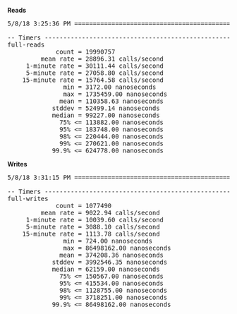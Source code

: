 **Reads**
<pre>
5/8/18 3:25:36 PM ==============================================================

-- Timers ----------------------------------------------------------------------
full-reads
             count = 19990757
         mean rate = 28896.31 calls/second
     1-minute rate = 30111.44 calls/second
     5-minute rate = 27058.80 calls/second
    15-minute rate = 15764.58 calls/second
               min = 3172.00 nanoseconds
               max = 1735459.00 nanoseconds
              mean = 110358.63 nanoseconds
            stddev = 52499.14 nanoseconds
            median = 99227.00 nanoseconds
              75% <= 113882.00 nanoseconds
              95% <= 183748.00 nanoseconds
              98% <= 220444.00 nanoseconds
              99% <= 270621.00 nanoseconds
            99.9% <= 624778.00 nanoseconds
</pre>

**Writes**
<pre>
5/8/18 3:31:15 PM ==============================================================

-- Timers ----------------------------------------------------------------------
full-writes
             count = 1077490
         mean rate = 9022.94 calls/second
     1-minute rate = 10039.60 calls/second
     5-minute rate = 3088.10 calls/second
    15-minute rate = 1113.78 calls/second
               min = 724.00 nanoseconds
               max = 86498162.00 nanoseconds
              mean = 374208.36 nanoseconds
            stddev = 3992546.35 nanoseconds
            median = 62159.00 nanoseconds
              75% <= 150567.00 nanoseconds
              95% <= 415534.00 nanoseconds
              98% <= 1128755.00 nanoseconds
              99% <= 3718251.00 nanoseconds
            99.9% <= 86498162.00 nanoseconds
</pre>